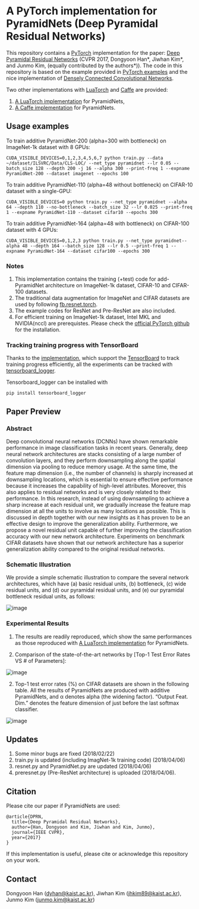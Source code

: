 # A PyTorch implementation for PyramidNets (Deep Pyramidal Residual Networks)

This repository contains a [PyTorch](http://pytorch.org/) implementation for the paper: [Deep Pyramidal Residual Networks](https://arxiv.org/pdf/1610.02915.pdf) (CVPR 2017, Dongyoon Han*, Jiwhan Kim*, and Junmo Kim, (equally contributed by the authors*)). The code in this repository is based on the example provided in [PyTorch examples](https://github.com/pytorch/examples/tree/master/imagenet) and the nice implementation of [Densely Connected Convolutional Networks](https://github.com/andreasveit/densenet-pytorch).

Two other implementations with [LuaTorch](http://torch.ch/) and [Caffe](http://caffe.berkeleyvision.org/) are provided:
1. [A LuaTorch implementation](https://github.com/jhkim89/PyramidNet) for PyramidNets,
2. [A Caffe implementation](https://github.com/jhkim89/PyramidNet-caffe) for PyramidNets.

## Usage examples
To train additive PyramidNet-200 (alpha=300 with bottleneck) on ImageNet-1k dataset with 8 GPUs:
```
CUDA_VISIBLE_DEVICES=0,1,2,3,4,5,6,7 python train.py --data ~/dataset/ILSVRC/Data/CLS-LOC/ --net_type pyramidnet --lr 0.05 --batch_size 128 --depth 200 -j 16 --alpha 300 --print-freq 1 --expname PyramidNet-200 --dataset imagenet --epochs 100
```
To train additive PyramidNet-110 (alpha=48 without bottleneck) on CIFAR-10 dataset with a single-GPU:
```
CUDA_VISIBLE_DEVICES=0 python train.py --net_type pyramidnet --alpha 64 --depth 110 --no-bottleneck --batch_size 32 --lr 0.025 --print-freq 1 --expname PyramidNet-110 --dataset cifar10 --epochs 300
```
To train additive PyramidNet-164 (alpha=48 with bottleneck) on CIFAR-100 dataset with 4 GPUs:
```
CUDA_VISIBLE_DEVICES=0,1,2,3 python train.py --net_type pyramidnet--alpha 48 --depth 164 --batch_size 128 --lr 0.5 --print-freq 1 --expname PyramidNet-164 --dataset cifar100 --epochs 300
```

### Notes
1. This implementation contains the training (+test) code for add-PyramidNet architecture on ImageNet-1k dataset, CIFAR-10 and CIFAR-100 datasets.
2. The traditional data augmentation for ImageNet and CIFAR datasets are used by following [fb.resnet.torch](https://github.com/facebook/fb.resnet.torch).
3. The example codes for ResNet and Pre-ResNet are also included.  
4. For efficient training on ImageNet-1k dataset, Intel MKL and NVIDIA(nccl) are prerequistes. Please check the [official PyTorch github](https://github.com/pytorch/pytorch) for the installation.

### Tracking training progress with TensorBoard
Thanks to the [implementation](https://github.com/andreasveit/densenet-pytorch), which support the [TensorBoard](https://www.tensorflow.org/get_started/summaries_and_tensorboard) to track training progress efficiently, all the experiments can be tracked with [tensorboard_logger](https://github.com/TeamHG-Memex/tensorboard_logger).

Tensorboard_logger can be installed with 
```
pip install tensorboard_logger
```

## Paper Preview
### Abstract
Deep convolutional neural networks (DCNNs) have shown remarkable performance in image classification tasks in recent years. Generally, deep neural network architectures are stacks consisting of a large number of convolution layers, and they perform downsampling along the spatial dimension via pooling to reduce memory usage. At the same time, the feature map dimension (i.e., the number of channels) is sharply increased at downsampling locations, which is essential to ensure effective performance because it increases the capability of high-level attributes. Moreover, this also applies to residual networks and is very closely related to their performance. In this research, instead of using downsampling to achieve a sharp increase at each residual unit, we gradually increase the feature map dimension at all the units to involve as many locations as possible. This is discussed in depth together with our new insights as it has proven to be an effective design to improve the generalization ability. Furthermore, we propose a novel residual unit capable of further improving the classification accuracy with our new network architecture. Experiments on benchmark CIFAR datasets have shown that our network architecture has a superior generalization ability compared to the original residual networks.

### Schematic Illustration 
We provide a simple schematic illustration to compare the several network architectures, which have (a) basic residual units, (b) bottleneck, (c) wide residual units, and (d) our pyramidal residual units, and (e) our pyramidal bottleneck residual units, as follows:

![image](https://user-images.githubusercontent.com/31481676/32218603-c9e136bc-be6e-11e7-94ee-aa31c5887fdd.png)

### Experimental Results
1. The results are readily reproduced, which show the same performances as those reproduced with [A LuaTorch implementation](https://github.com/jhkim89/PyramidNet) for PyramidNets.

2. Comparison of the state-of-the-art networks by [Top-1 Test Error Rates VS # of Parameters]:

![image](https://user-images.githubusercontent.com/31481676/32331973-9d7dad2a-c027-11e7-9828-ac00fea0e5b5.png)

2. Top-1 test error rates (%) on CIFAR datasets are shown in the following table. All the results of PyramidNets are produced with additive PyramidNets, and α denotes alpha (the widening factor). “Output Feat. Dim.” denotes the feature dimension of just before the last softmax classifier.

![image](https://user-images.githubusercontent.com/31481676/32329781-5d47ff90-c021-11e7-81ed-ffac05e8ea98.png)

## Updates
1. Some minor bugs are fixed (2018/02/22)
2. train.py is updated (including ImagNet-1k training code) (2018/04/06)
3. resnet.py and PyramidNet.py are updated (2018/04/06)
4. preresnet.py (Pre-ResNet architecture) is uploaded (2018/04/06).

## Citation
Please cite our paper if PyramidNets are used: 
```
@article{DPRN,
  title={Deep Pyramidal Residual Networks},
  author={Han, Dongyoon and Kim, Jiwhan and Kim, Junmo},
  journal={IEEE CVPR},
  year={2017}
}
```
If this implementation is useful, please cite or acknowledge this repository on your work.

## Contact
Dongyoon Han (dyhan@kaist.ac.kr),
Jiwhan Kim (jhkim89@kaist.ac.kr),
Junmo Kim (junmo.kim@kaist.ac.kr)
